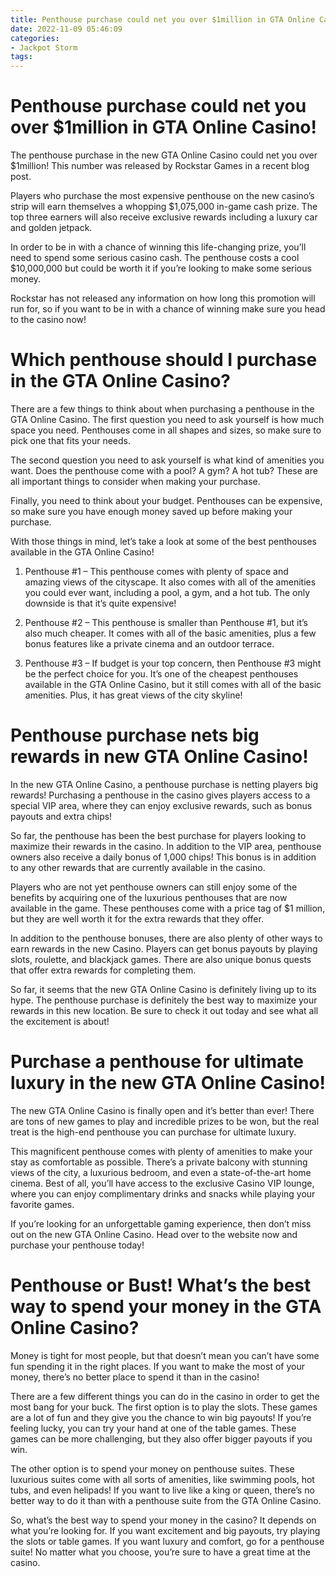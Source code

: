 ```yaml
---
title: Penthouse purchase could net you over $1million in GTA Online Casino!
date: 2022-11-09 05:46:09
categories:
- Jackpot Storm
tags:
---
```



#  Penthouse purchase could net you over $1million in GTA Online Casino!

The penthouse purchase in the new GTA Online Casino could net you over $1million! This number was released by Rockstar Games in a recent blog post.

Players who purchase the most expensive penthouse on the new casino’s strip will earn themselves a whopping $1,075,000 in-game cash prize. The top three earners will also receive exclusive rewards including a luxury car and golden jetpack.

In order to be in with a chance of winning this life-changing prize, you’ll need to spend some serious casino cash. The penthouse costs a cool $10,000,000 but could be worth it if you’re looking to make some serious money.

Rockstar has not released any information on how long this promotion will run for, so if you want to be in with a chance of winning make sure you head to the casino now!

#  Which penthouse should I purchase in the GTA Online Casino?

There are a few things to think about when purchasing a penthouse in the GTA Online Casino. The first question you need to ask yourself is how much space you need. Penthouses come in all shapes and sizes, so make sure to pick one that fits your needs.

The second question you need to ask yourself is what kind of amenities you want. Does the penthouse come with a pool? A gym? A hot tub? These are all important things to consider when making your purchase.

Finally, you need to think about your budget. Penthouses can be expensive, so make sure you have enough money saved up before making your purchase.

With those things in mind, let’s take a look at some of the best penthouses available in the GTA Online Casino!

1) Penthouse #1 – This penthouse comes with plenty of space and amazing views of the cityscape. It also comes with all of the amenities you could ever want, including a pool, a gym, and a hot tub. The only downside is that it’s quite expensive!

2) Penthouse #2 – This penthouse is smaller than Penthouse #1, but it’s also much cheaper. It comes with all of the basic amenities, plus a few bonus features like a private cinema and an outdoor terrace.

3) Penthouse #3 – If budget is your top concern, then Penthouse #3 might be the perfect choice for you. It’s one of the cheapest penthouses available in the GTA Online Casino, but it still comes with all of the basic amenities. Plus, it has great views of the city skyline!

#  Penthouse purchase nets big rewards in new GTA Online Casino!

In the new GTA Online Casino, a penthouse purchase is netting players big rewards! Purchasing a penthouse in the casino gives players access to a special VIP area, where they can enjoy exclusive rewards, such as bonus payouts and extra chips!

So far, the penthouse has been the best purchase for players looking to maximize their rewards in the casino. In addition to the VIP area, penthouse owners also receive a daily bonus of 1,000 chips! This bonus is in addition to any other rewards that are currently available in the casino.

Players who are not yet penthouse owners can still enjoy some of the benefits by acquiring one of the luxurious penthouses that are now available in the game. These penthouses come with a price tag of $1 million, but they are well worth it for the extra rewards that they offer.

In addition to the penthouse bonuses, there are also plenty of other ways to earn rewards in the new Casino. Players can get bonus payouts by playing slots, roulette, and blackjack games. There are also unique bonus quests that offer extra rewards for completing them.

So far, it seems that the new GTA Online Casino is definitely living up to its hype. The penthouse purchase is definitely the best way to maximize your rewards in this new location. Be sure to check it out today and see what all the excitement is about!

#  Purchase a penthouse for ultimate luxury in the new GTA Online Casino!

The new GTA Online Casino is finally open and it’s better than ever! There are tons of new games to play and incredible prizes to be won, but the real treat is the high-end penthouse you can purchase for ultimate luxury.

This magnificent penthouse comes with plenty of amenities to make your stay as comfortable as possible. There’s a private balcony with stunning views of the city, a luxurious bedroom, and even a state-of-the-art home cinema. Best of all, you’ll have access to the exclusive Casino VIP lounge, where you can enjoy complimentary drinks and snacks while playing your favorite games.

If you’re looking for an unforgettable gaming experience, then don’t miss out on the new GTA Online Casino. Head over to the website now and purchase your penthouse today!

#  Penthouse or Bust! What’s the best way to spend your money in the GTA Online Casino?

Money is tight for most people, but that doesn’t mean you can’t have some fun spending it in the right places. If you want to make the most of your money, there’s no better place to spend it than in the casino!

There are a few different things you can do in the casino in order to get the most bang for your buck. The first option is to play the slots. These games are a lot of fun and they give you the chance to win big payouts! If you’re feeling lucky, you can try your hand at one of the table games. These games can be more challenging, but they also offer bigger payouts if you win.

The other option is to spend your money on penthouse suites. These luxurious suites come with all sorts of amenities, like swimming pools, hot tubs, and even helipads! If you want to live like a king or queen, there’s no better way to do it than with a penthouse suite from the GTA Online Casino.

So, what’s the best way to spend your money in the casino? It depends on what you’re looking for. If you want excitement and big payouts, try playing the slots or table games. If you want luxury and comfort, go for a penthouse suite! No matter what you choose, you’re sure to have a great time at the casino.
